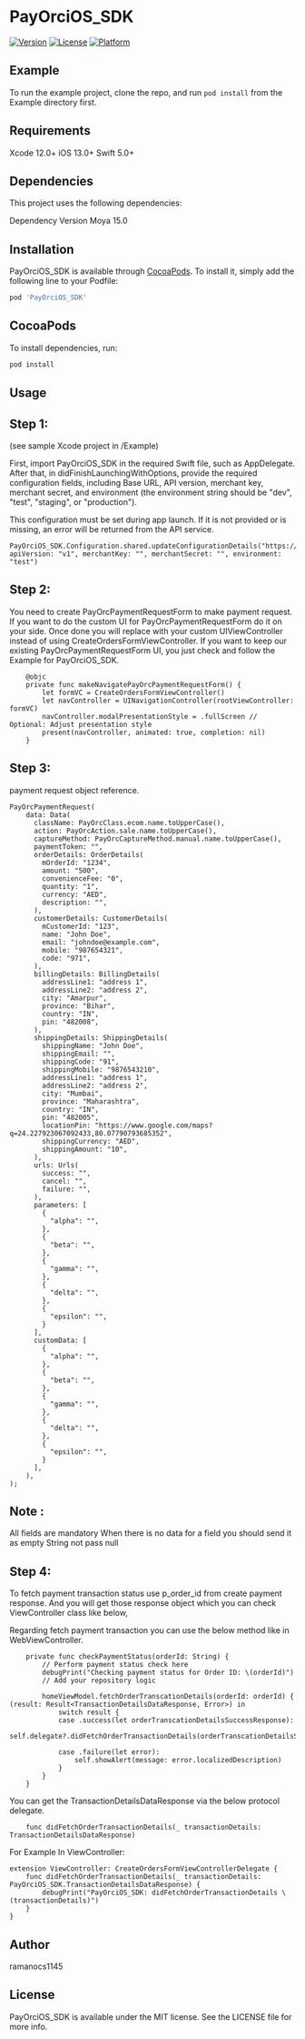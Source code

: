 # PayOrciOS_SDK

[![Version](https://img.shields.io/cocoapods/v/PayOrciOS_SDK.svg?style=flat)](https://cocoapods.org/pods/PayOrciOS_SDK)
[![License](https://img.shields.io/cocoapods/l/PayOrciOS_SDK.svg?style=flat)](https://cocoapods.org/pods/PayOrciOS_SDK)
[![Platform](https://img.shields.io/cocoapods/p/PayOrciOS_SDK.svg?style=flat)](https://cocoapods.org/pods/PayOrciOS_SDK)

## Example

To run the example project, clone the repo, and run `pod install` from the Example directory first.


## Requirements

Xcode 12.0+
iOS   13.0+
Swift 5.0+


## Dependencies

This project uses the following dependencies:

Dependency    Version
Moya             15.0


## Installation

PayOrciOS_SDK is available through [CocoaPods](https://cocoapods.org). To install
it, simply add the following line to your Podfile:

```ruby
pod 'PayOrciOS_SDK'
```

## CocoaPods
To install dependencies, run:
```bash
pod install
```

## Usage

## Step 1:

(see sample Xcode project in /Example)

First, import PayOrciOS_SDK in the required Swift file, such as AppDelegate.
After that, in didFinishLaunchingWithOptions, provide the required configuration fields, including Base URL, API version, merchant key, merchant secret, and environment (the environment string should be "dev", "test", "staging", or "production").

This configuration must be set during app launch.
If it is not provided or is missing, an error will be returned from the API service.

```
PayOrciOS_SDK.Configuration.shared.updateConfigurationDetails("https://example.com/api/", apiVersion: "v1", merchantKey: "", merchantSecret: "", environment: "test")
```

## Step 2:

You need to create PayOrcPaymentRequestForm to make payment request. If you want to do the custom UI for PayOrcPaymentRequestForm do it on your side. Once done you will replace with your custom UIViewController instead of using CreateOrdersFormViewController. If you want to keep our existing PayOrcPaymentRequestForm UI, you just check and follow the Example for PayOrciOS_SDK. 

```
    @objc
    private func makeNavigatePayOrcPaymentRequestForm() {
        let formVC = CreateOrdersFormViewController()
        let navController = UINavigationController(rootViewController: formVC)
        navController.modalPresentationStyle = .fullScreen // Optional: Adjust presentation style
        present(navController, animated: true, completion: nil)
    }
```

## Step 3:

payment request object reference.

```
PayOrcPaymentRequest(
    data: Data(
      className: PayOrcClass.ecom.name.toUpperCase(),
      action: PayOrcAction.sale.name.toUpperCase(),
      captureMethod: PayOrcCaptureMethod.manual.name.toUpperCase(),
      paymentToken: "",
      orderDetails: OrderDetails(
        mOrderId: "1234",
        amount: "500",
        convenienceFee: "0",
        quantity: "1",
        currency: "AED",
        description: "",
      ),
      customerDetails: CustomerDetails(
        mCustomerId: "123",
        name: "John Doe",
        email: "johndoe@example.com",
        mobile: "987654321",
        code: "971",
      ),
      billingDetails: BillingDetails(
        addressLine1: "address 1",
        addressLine2: "address 2",
        city: "Amarpur",
        province: "Bihar",
        country: "IN",
        pin: "482008",
      ),
      shippingDetails: ShippingDetails(
        shippingName: "John Doe",
        shippingEmail: "",
        shippingCode: "91",
        shippingMobile: "9876543210",
        addressLine1: "address 1",
        addressLine2: "address 2",
        city: "Mumbai",
        province: "Maharashtra",
        country: "IN",
        pin: "482005",
        locationPin: "https://www.google.com/maps?q=24.227923067092433,80.07790793685352",
        shippingCurrency: "AED",
        shippingAmount: "10",
      ),
      urls: Urls(
        success: "",
        cancel: "",
        failure: "",
      ),
      parameters: [
        {
          "alpha": "",
        },
        {
          "beta": "",
        },
        {
          "gamma": "",
        },
        {
          "delta": "",
        },
        {
          "epsilon": "",
        }
      ],
      customData: [
        {
          "alpha": "",
        },
        {
          "beta": "",
        },
        {
          "gamma": "",
        },
        {
          "delta": "",
        },
        {
          "epsilon": "",
        }
      ],
    ),
);
```

## Note :

All fields are mandatory
When there is no data for a field you should send it as empty String not pass null


## Step 4:

To fetch payment transaction status use p_order_id from create payment response. And you will get those response object which you can check ViewController class like below,

Regarding fetch payment transaction you can use the below method like in WebViewController.

```
    private func checkPaymentStatus(orderId: String) {
        // Perform payment status check here
        debugPrint("Checking payment status for Order ID: \(orderId)")
        // Add your repository logic
        
        homeViewModel.fetchOrderTranscationDetails(orderId: orderId) { (result: Result<TransactionDetailsDataResponse, Error>) in
            switch result {
            case .success(let orderTranscationDetailsSuccessResponse):
                self.delegate?.didFetchOrderTransactionDetails(orderTranscationDetailsSuccessResponse)

            case .failure(let error):
                self.showAlert(message: error.localizedDescription)
            }
        }
    }
```

You can get the TransactionDetailsDataResponse via the below protocol delegate.

```
    func didFetchOrderTransactionDetails(_ transactionDetails: TransactionDetailsDataResponse)
```

For Example In ViewController:

```
extension ViewController: CreateOrdersFormViewControllerDelegate {
    func didFetchOrderTransactionDetails(_ transactionDetails: PayOrciOS_SDK.TransactionDetailsDataResponse) {
        debugPrint("PayOrciOS_SDK: didFetchOrderTransactionDetails \(transactionDetails)")
    }
}
```


## Author

ramanocs1145


## License

PayOrciOS_SDK is available under the MIT license. See the LICENSE file for more info.
